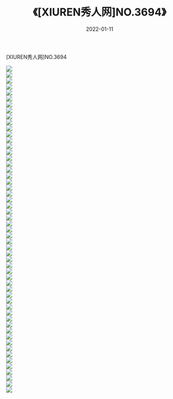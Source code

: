 ﻿---
layout: post
title:  《[XIUREN秀人网]NO.3694》
date:   2022-01-11
img: http://img.660000.xyz/Sharelink/秀人网/秀人网第04部分/[XIUREN秀人网]NO.3694/000.jpg
categories: [美女, 清纯, 唯美]
---

[XIUREN秀人网]NO.3694

 ![](http://img.660000.xyz/Sharelink/秀人网/秀人网第04部分/[XIUREN秀人网]NO.3694/001.jpg) <br>![](http://img.660000.xyz/Sharelink/秀人网/秀人网第04部分/[XIUREN秀人网]NO.3694/002.jpg) <br>![](http://img.660000.xyz/Sharelink/秀人网/秀人网第04部分/[XIUREN秀人网]NO.3694/003.jpg) <br>![](http://img.660000.xyz/Sharelink/秀人网/秀人网第04部分/[XIUREN秀人网]NO.3694/004.jpg) <br>![](http://img.660000.xyz/Sharelink/秀人网/秀人网第04部分/[XIUREN秀人网]NO.3694/005.jpg) <br>![](http://img.660000.xyz/Sharelink/秀人网/秀人网第04部分/[XIUREN秀人网]NO.3694/006.jpg) <br>![](http://img.660000.xyz/Sharelink/秀人网/秀人网第04部分/[XIUREN秀人网]NO.3694/007.jpg) <br>![](http://img.660000.xyz/Sharelink/秀人网/秀人网第04部分/[XIUREN秀人网]NO.3694/008.jpg) <br>![](http://img.660000.xyz/Sharelink/秀人网/秀人网第04部分/[XIUREN秀人网]NO.3694/009.jpg) <br>![](http://img.660000.xyz/Sharelink/秀人网/秀人网第04部分/[XIUREN秀人网]NO.3694/010.jpg) <br>![](http://img.660000.xyz/Sharelink/秀人网/秀人网第04部分/[XIUREN秀人网]NO.3694/011.jpg) <br>![](http://img.660000.xyz/Sharelink/秀人网/秀人网第04部分/[XIUREN秀人网]NO.3694/012.jpg) <br>![](http://img.660000.xyz/Sharelink/秀人网/秀人网第04部分/[XIUREN秀人网]NO.3694/013.jpg) <br>![](http://img.660000.xyz/Sharelink/秀人网/秀人网第04部分/[XIUREN秀人网]NO.3694/014.jpg) <br>![](http://img.660000.xyz/Sharelink/秀人网/秀人网第04部分/[XIUREN秀人网]NO.3694/015.jpg) <br>![](http://img.660000.xyz/Sharelink/秀人网/秀人网第04部分/[XIUREN秀人网]NO.3694/016.jpg) <br>![](http://img.660000.xyz/Sharelink/秀人网/秀人网第04部分/[XIUREN秀人网]NO.3694/017.jpg) <br>![](http://img.660000.xyz/Sharelink/秀人网/秀人网第04部分/[XIUREN秀人网]NO.3694/018.jpg) <br>![](http://img.660000.xyz/Sharelink/秀人网/秀人网第04部分/[XIUREN秀人网]NO.3694/019.jpg) <br>![](http://img.660000.xyz/Sharelink/秀人网/秀人网第04部分/[XIUREN秀人网]NO.3694/020.jpg) <br>![](http://img.660000.xyz/Sharelink/秀人网/秀人网第04部分/[XIUREN秀人网]NO.3694/021.jpg) <br>![](http://img.660000.xyz/Sharelink/秀人网/秀人网第04部分/[XIUREN秀人网]NO.3694/022.jpg) <br>![](http://img.660000.xyz/Sharelink/秀人网/秀人网第04部分/[XIUREN秀人网]NO.3694/023.jpg) <br>![](http://img.660000.xyz/Sharelink/秀人网/秀人网第04部分/[XIUREN秀人网]NO.3694/024.jpg) <br>![](http://img.660000.xyz/Sharelink/秀人网/秀人网第04部分/[XIUREN秀人网]NO.3694/025.jpg) <br>![](http://img.660000.xyz/Sharelink/秀人网/秀人网第04部分/[XIUREN秀人网]NO.3694/026.jpg) <br>![](http://img.660000.xyz/Sharelink/秀人网/秀人网第04部分/[XIUREN秀人网]NO.3694/027.jpg) <br>![](http://img.660000.xyz/Sharelink/秀人网/秀人网第04部分/[XIUREN秀人网]NO.3694/028.jpg) <br>![](http://img.660000.xyz/Sharelink/秀人网/秀人网第04部分/[XIUREN秀人网]NO.3694/029.jpg) <br>![](http://img.660000.xyz/Sharelink/秀人网/秀人网第04部分/[XIUREN秀人网]NO.3694/030.jpg) <br>![](http://img.660000.xyz/Sharelink/秀人网/秀人网第04部分/[XIUREN秀人网]NO.3694/031.jpg) <br>![](http://img.660000.xyz/Sharelink/秀人网/秀人网第04部分/[XIUREN秀人网]NO.3694/032.jpg) <br>![](http://img.660000.xyz/Sharelink/秀人网/秀人网第04部分/[XIUREN秀人网]NO.3694/033.jpg) <br>![](http://img.660000.xyz/Sharelink/秀人网/秀人网第04部分/[XIUREN秀人网]NO.3694/034.jpg) <br>![](http://img.660000.xyz/Sharelink/秀人网/秀人网第04部分/[XIUREN秀人网]NO.3694/035.jpg) <br>![](http://img.660000.xyz/Sharelink/秀人网/秀人网第04部分/[XIUREN秀人网]NO.3694/036.jpg) <br>![](http://img.660000.xyz/Sharelink/秀人网/秀人网第04部分/[XIUREN秀人网]NO.3694/037.jpg) <br>![](http://img.660000.xyz/Sharelink/秀人网/秀人网第04部分/[XIUREN秀人网]NO.3694/038.jpg) <br>![](http://img.660000.xyz/Sharelink/秀人网/秀人网第04部分/[XIUREN秀人网]NO.3694/039.jpg) <br>![](http://img.660000.xyz/Sharelink/秀人网/秀人网第04部分/[XIUREN秀人网]NO.3694/040.jpg) <br>![](http://img.660000.xyz/Sharelink/秀人网/秀人网第04部分/[XIUREN秀人网]NO.3694/041.jpg) <br>![](http://img.660000.xyz/Sharelink/秀人网/秀人网第04部分/[XIUREN秀人网]NO.3694/042.jpg) <br>![](http://img.660000.xyz/Sharelink/秀人网/秀人网第04部分/[XIUREN秀人网]NO.3694/043.jpg) <br>![](http://img.660000.xyz/Sharelink/秀人网/秀人网第04部分/[XIUREN秀人网]NO.3694/044.jpg) <br>![](http://img.660000.xyz/Sharelink/秀人网/秀人网第04部分/[XIUREN秀人网]NO.3694/045.jpg) <br>![](http://img.660000.xyz/Sharelink/秀人网/秀人网第04部分/[XIUREN秀人网]NO.3694/046.jpg) <br>![](http://img.660000.xyz/Sharelink/秀人网/秀人网第04部分/[XIUREN秀人网]NO.3694/047.jpg) <br>![](http://img.660000.xyz/Sharelink/秀人网/秀人网第04部分/[XIUREN秀人网]NO.3694/048.jpg) <br>![](http://img.660000.xyz/Sharelink/秀人网/秀人网第04部分/[XIUREN秀人网]NO.3694/049.jpg) <br>![](http://img.660000.xyz/Sharelink/秀人网/秀人网第04部分/[XIUREN秀人网]NO.3694/050.jpg) <br>![](http://img.660000.xyz/Sharelink/秀人网/秀人网第04部分/[XIUREN秀人网]NO.3694/051.jpg) <br>![](http://img.660000.xyz/Sharelink/秀人网/秀人网第04部分/[XIUREN秀人网]NO.3694/052.jpg) <br>![](http://img.660000.xyz/Sharelink/秀人网/秀人网第04部分/[XIUREN秀人网]NO.3694/053.jpg) <br>![](http://img.660000.xyz/Sharelink/秀人网/秀人网第04部分/[XIUREN秀人网]NO.3694/054.jpg) <br>![](http://img.660000.xyz/Sharelink/秀人网/秀人网第04部分/[XIUREN秀人网]NO.3694/055.jpg) <br>